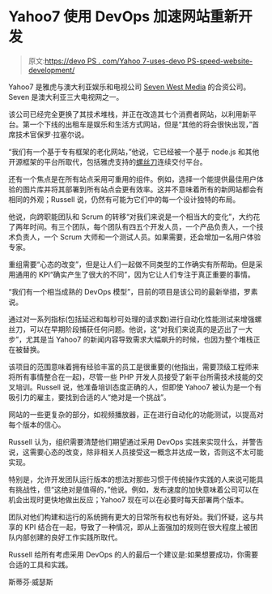 # Yahoo7 使用 DevOps 加速网站重新开发

> 原文:[https://devo PS . com/Yahoo 7-uses-devo PS-speed-website-development/](https://devops.com/yahoo7-uses-devops-speed-website-redevelopment/)

Yahoo7 是雅虎与澳大利亚娱乐和电视公司 [Seven West Media](http://www.sevenwestmedia.com.au/) 的合资公司。Seven 是澳大利亚三大电视网之一。

该公司已经完全更换了其技术堆栈，并正在改造其七个消费者网站，以利用新平台。第一个下线的出租车是娱乐和生活方式网站，但是“其他的将会很快出现，”首席技术官保罗·拉塞尔说。

“我们有一个基于专有框架的老化网站，”他说，它已经被一个基于 node.js 和其他开源框架的平台所取代，包括雅虎支持的[螺丝刀](http://screwdriver.cd/)连续交付平台。

还有一个焦点是在所有站点采用可重用的组件。例如，选择一个能提供最佳用户体验的图片库并将其部署到所有站点会更有效率。这并不意味着所有的新网站都会有相同的外观；Russell 说，仍然有可能为它们中的每一个设计独特的布局。

他说，向跨职能团队和 Scrum 的转移“对我们来说是一个相当大的变化”，大约花了两年时间。有三个团队，每个团队有四五个开发人员，一个产品负责人，一个技术负责人，一个 Scrum 大师和一个测试人员。如果需要，还会增加一名用户体验专家。

重组需要“心态的改变”，但是让人们一起做不同类型的工作确实有所帮助。但是采用通用的 KPI“确实产生了很大的不同”，因为它让人们专注于真正重要的事情。

“我们有一个相当成熟的 DevOps 模型”，目前的项目是该公司的最新举措，罗素说。

通过对一系列指标(包括延迟和每秒可处理的请求数)进行自动化性能测试来增强螺丝刀，可以在早期阶段捕获任何问题。他说，这“对我们来说真的是迈出了一大步”，尤其是当 Yahoo7 的新闻内容导致需求大幅飙升的时候，也因为整个堆栈正在被替换。

该项目的范围意味着拥有经验丰富的员工是很重要的(他指出，需要顶级工程师来将所有事情整合在一起)，尽管一些 PHP 开发人员接受了新平台所需技术技能的交叉培训。Russell 说，他准备培训态度正确的人，但即使 Yahoo7 被认为是一个有吸引力的雇主，要找到合适的人“绝对是一个挑战”。

网站的一些更复杂的部分，如视频播放器，正在进行自动化的功能测试，以提高对每个版本的信心。

Russell 认为，组织需要清楚他们期望通过采用 DevOps 实践来实现什么，并警告说，这需要心态的改变，除非相关人员接受这一概念并达成一致，否则这不太可能实现。

特别是，允许开发团队运行版本的想法对那些习惯于传统操作实践的人来说可能具有挑战性，但“这绝对是值得的，”他说。例如，发布速度的加快意味着公司可以在机会出现时更快地做出反应；Yahoo7 现在可以在必要时每天部署两个版本。

团队对他们构建和运行的系统拥有更大的日常所有权也有好处。我们怀疑，这与共享的 KPI 结合在一起，导致了一种情况，即从上面强加的规则在很大程度上被团队内部创建的良好工作实践所取代。

Russell 给所有考虑采用 DevOps 的人的最后一个建议是:如果想要成功，你需要合适的工具和实践。

斯蒂芬·威瑟斯